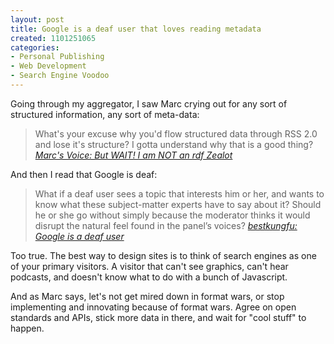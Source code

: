 ```yaml
--- 
layout: post
title: Google is a deaf user that loves reading metadata
created: 1101251065
categories: 
- Personal Publishing
- Web Development
- Search Engine Voodoo
---
```


<p>Going through my aggregator, I saw Marc crying out for any sort of structured information, any sort of meta-data:</p>

<blockquote>
What's your excuse why you'd flow structured data through RSS 2.0 and lose it's structure? I gotta understand why that is a good thing?
<cite><a href="http://marc.blogs.it/archives/2004/11/but_wait_i_am_n.html">Marc's Voice: But WAIT! I am NOT an rdf Zealot</a></cite>
</blockquote>

<p>And then I read that Google is deaf:</p>

<blockquote>
What if a deaf user sees a topic that interests him or her, and wants to know what these subject-matter experts have to say about it? Should he or she go without simply because the moderator thinks it would disrupt the natural feel found in the panel’s voices?
<cite><a href="http://www.bestkungfu.com/archive/date/2004/11/google-is-a-deaf-user/">bestkungfu: Google is a deaf user</a></cite>
</blockquote>

<p>Too true. The best way to design sites is to think of search engines as one of your primary visitors. A visitor that can't see graphics, can't hear podcasts, and doesn't know what to do with a bunch of Javascript.</p>

<p>And as Marc says, let's not get mired down in format wars, or stop implementing and innovating because of format wars. Agree on open standards and APIs, stick more data in there, and wait for &quot;cool stuff&quot; to happen.</p>
